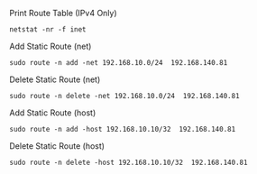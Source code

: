 Print Route Table (IPv4 Only)

```
netstat -nr -f inet
```

Add Static Route (net)

```
sudo route -n add -net 192.168.10.0/24  192.168.140.81
```

Delete Static Route (net)

```
sudo route -n delete -net 192.168.10.0/24  192.168.140.81
```

Add Static Route (host)

```
sudo route -n add -host 192.168.10.10/32  192.168.140.81
```

Delete Static Route (host)

```
sudo route -n delete -host 192.168.10.10/32  192.168.140.81
```
